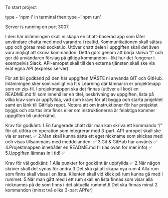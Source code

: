 To start project 

type - 'npm i' in terminal
then type - 'npm run'


Server is running on port 3007. 


I den här inlämningen skall ni skapa en chatt-baserad app som låter användare chatta med med varandra i realtid. Kommunikationen skall sättas upp och göras med socket.io. Utöver chatt delen i uppgiften skall det även vara möjligt att skriva kommandon. Detta görs genom att börja skriva ”/” och ger då användaren förslag på giltiga kommandon - likt hur det fungerar i exempelvis Slack. API-anropet skall till den externa tjänsten skall ske via erat egna API (express server).

För att bli godkänd på den här uppgiften MÅSTE ni använda GIT och GitHub. Inlämningen sker som vanligt via It ́s Learning där lämnar in er projektmapp som en zip-fil. I projektmappen ska det finnas (utöver all kod) en README.md fil som innehåller en titel, beskrivning av uppgiften, lista på vilka krav som är uppfyllda, vad som krävs för att bygga och starta projektet samt en länk till GitHub repot. Notera att om instruktioner för hur projektet byggs och startas inte finns eller om instruktionerna är felaktiga kommer uppgiften bli underkänd.


Krav för godkänt:
1.En fungerade chatt där man kan skriva ett kommando ”/” för att utföra en operation som integrerar med 3-part. API-anropet skall ske via er server. ✅
2.Man skall kunna sätta ett eget nickname som skickas med och visas tillsammans med meddelanden. ✅
3.Git & GitHub har använts ✅
4.Projektmappen innehåller en README.md fil (läs ovan för mer info) ✅
5.Uppgiften lämnas in i tid! ✅

Krav för väl godkänt:
1.Alla punkter för godkänt är uppfyllda ✅
2.När någon skriver skall det synas för andra
3.Det ska gå att skapa nya rum
4.Alla rum som finns skall visas i en lista. Klienten skall vid klick på rum kunna gå med i rummet.
5.När man gått med i ett rum skall en lista finnas som visar alla nicknames på de som finns i det aktuella rummet.6.Det ska finnas minst 2 kommandon (minst två olika 3-part API’er)
